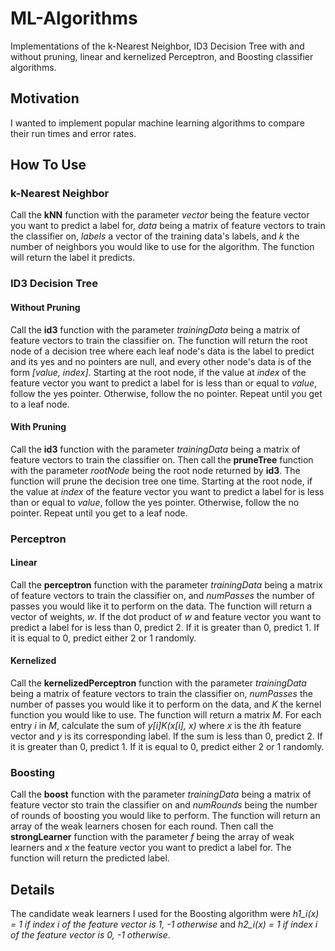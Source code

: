 # ML-Algorithms

Implementations of the k-Nearest Neighbor, ID3 Decision Tree with and without pruning, linear and kernelized Perceptron, and Boosting classifier algorithms.

## Motivation

I wanted to implement popular machine learning algorithms to compare their run times and error rates.

## How To Use

### k-Nearest Neighbor
Call the **kNN** function with the parameter *vector* being the feature vector you want to predict a label for, *data* being a matrix of feature vectors to train the classifier on, *labels* a vector of the training data's labels, and *k* the number of neighbors you would like to use for the algorithm. The function will return the label it predicts.

### ID3 Decision Tree

#### Without Pruning

Call the **id3** function with the parameter *trainingData* being a matrix of feature vectors to train the classifier on. The function will return the root node of a decision tree where each leaf node's data is the label to predict and its yes and no pointers are null, and every other node's data is of the form *[value, index]*. Starting at the root node, if the value at *index* of the feature vector you want to predict a label for is less than or equal to *value*, follow the yes pointer. Otherwise, follow the no pointer. Repeat until you get to a leaf node.

#### With Pruning

Call the **id3** function with the parameter *trainingData* being a matrix of feature vectors to train the classifier on. Then call the **pruneTree** function with the parameter *rootNode* being the root node returned by **id3**. The function will prune the decision tree one time. Starting at the root node, if the value at *index* of the feature vector you want to predict a label for is less than or equal to *value*, follow the yes pointer. Otherwise, follow the no pointer. Repeat until you get to a leaf node.

### Perceptron

#### Linear

Call the **perceptron** function with the parameter *trainingData* being a matrix of feature vectors to train the classifier on, and *numPasses* the number of passes you would like it to perform on the data. The function will return a vector of weights, *w*. If the dot product of *w* and feature vector you want to predict a label for is less than 0, predict 2. If it is greater than 0, predict 1. If it is equal to 0, predict either 2 or 1 randomly.

#### Kernelized

Call the **kernelizedPerceptron** function with the parameter *trainingData* being a matrix of feature vectors to train the classifier on, *numPasses* the number of passes you would like it to perform on the data, and *K* the kernel function you would like to use. The function will return a matrix *M*. For each entry *i* in *M*, calculate the sum of *y[i]K(x[i], x)* where *x* is the *i*th feature vector and *y* is its corresponding label. If the sum is less than 0, predict 2. If it is greater than 0, predict 1. If it is equal to 0, predict either 2 or 1 randomly.

### Boosting

Call the **boost** function with the parameter *trainingData* being a matrix of feature vector sto train the classifier on and *numRounds* being the number of rounds of boosting you would like to perform. The function will return an array of the weak learners chosen for each round. Then call the **strongLearner** function with the parameter *f* being the array of weak learners and *x* the feature vector you want to predict a label for. The function will return the predicted label.

## Details

The candidate weak learners I used for the Boosting algorithm were *h1_i(x) = 1 if index i of the feature vector is 1, -1 otherwise* and *h2_i(x) = 1 if index i of the feature vector is 0, -1 otherwise*.
